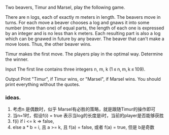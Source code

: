 Two beavers, Timur and Marsel, play the following game.

There are n logs, each of exactly m meters in length. The beavers move in turns. For each move a beaver chooses a log and gnaws it into some number (more than one) of equal parts, the length of each one is expressed by an integer and is no less than k meters. Each resulting part is also a log which can be gnawed in future by any beaver. The beaver that can't make a move loses. Thus, the other beaver wins.

Timur makes the first move. The players play in the optimal way. Determine the winner.

Input
The first line contains three integers n, m, k (1 ≤ n, m, k ≤ 109).

Output
Print "Timur", if Timur wins, or "Marsel", if Marsel wins. You should print everything without the quotes.

### ideas. 
1. 考虑n 是偶数时，似乎 Marsel有必胜的策略，就是跟随Timur的操作即可
2. 当n=1时，假设f(i) = true 表示当log的长度是i时，当前的player是否能够获胜
3. f(i) if i <= k => false, 
4. else a * b = i, 且 a >= k, 且 f(a) = false, 或者 f(a) = true, 但是 b是奇数 